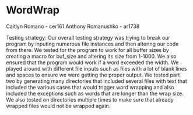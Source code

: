 # WordWrap
Caitlyn Romano - cer161
Anthony Romanushko - ar1738

Testing strategy:
Our overall testing strategy was trying to break our program by inputing numerous file instances and then altering our code from there. We tested for the program to work for all buffer sizes by creating a macro for buf_size and altering its size from 1-1000. We also ensured that the program would work if a word exceeded the width. We played around with different file inputs such as files with a lot of blank lines and spaces to ensure we were getting the proper output.
We tested part two by generating many directories that included several files with text that included the various cases that would trigger word wrapping and also included the exceptions such as words that are longer than the wrap size.
We also tested on directories multiple times to make sure that already wrapped files would not be wrapped again.
